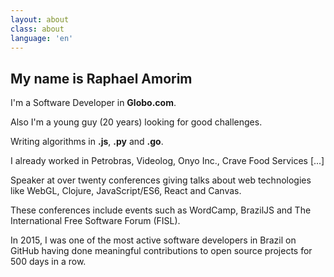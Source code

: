 ```yaml
---
layout: about
class: about
language: 'en'
---
```


## My name is Raphael Amorim

I'm a Software Developer in **Globo.com**.

Also I'm a young guy (20 years) looking for good challenges.

Writing algorithms in **.js**, **.py** and **.go**.

I already worked in Petrobras, Videolog, Onyo Inc., Crave Food Services [...]

Speaker at over twenty conferences giving talks about web technologies like WebGL, Clojure, JavaScript/ES6, React and Canvas.

These conferences include events such as WordCamp, BrazilJS and The International Free Software Forum (FISL).

In 2015, I was one of the most active software developers in Brazil on GitHub having done meaningful contributions to open source projects for 500 days in a row.
